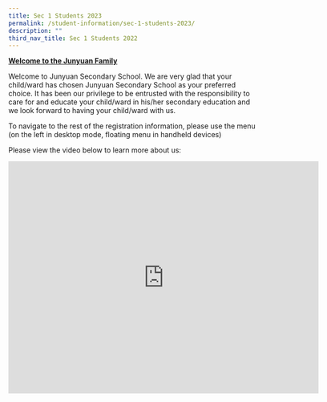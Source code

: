 ```yaml
---
title: Sec 1 Students 2023
permalink: /student-information/sec-1-students-2023/
description: ""
third_nav_title: Sec 1 Students 2022
---
```


<p><strong><u>Welcome to the Junyuan Family</u></strong></p>
<p>Welcome to Junyuan Secondary School. We are very glad that your child/ward has chosen Junyuan Secondary School as your preferred choice. It has been our privilege to be entrusted with the responsibility to care for and educate your child/ward in his/her secondary education and we look forward to having your child/ward with us.&nbsp;</p>
<p>To navigate to the rest of the registration information, please use the menu (on the left in desktop mode, floating menu in handheld devices)</p>
<p>Please view the video below to learn more about us:</p>
<iframe width="619" height="463" src="https://www.youtube.com/embed/AfIih3ygg7o" title="The Jyss Experience" frameborder="0" allow="accelerometer; autoplay; clipboard-write; encrypted-media; gyroscope; picture-in-picture" allowfullscreen></iframe>